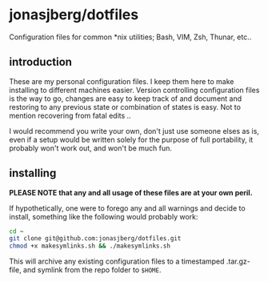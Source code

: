 jonasjberg/dotfiles
===================

Configuration files for common \*nix utilities; Bash, VIM, Zsh, Thunar,
etc..


introduction
------------
These are my personal configuration files.  I keep them here to make installing
to different machines easier.  Version controlling configuration files is the
way to go, changes are easy to keep track of and document and restoring to any
previous state or combination of states is easy. Not to mention recovering from
fatal edits ..

I would recommend you write your own, don't just use someone elses as is, even
if a setup would be written solely for the purpose of full portability, it
probably won't work out, and won't be much fun.


installing
----------
**PLEASE NOTE that any and all usage of these files are at your own peril.**

If hypothetically, one were to forego any and all warnings and decide to
install, something like the following would probably work:


```bash
cd ~
git clone git@github.com:jonasjberg/dotfiles.git
chmod +x makesymlinks.sh && ./makesymlinks.sh
```


This will archive any existing configuration files to a timestamped
.tar.gz-file, and symlink from the repo folder to ```$HOME```.
